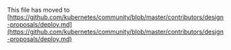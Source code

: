 This file has moved to [https://github.com/kubernetes/community/blob/master/contributors/design-proposals/deploy.md](https://github.com/kubernetes/community/blob/master/contributors/design-proposals/deploy.md)
